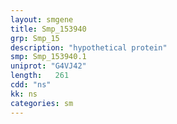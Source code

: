 ```yaml
---
layout: smgene
title: Smp_153940
grp: Smp_15
description: "hypothetical protein"
smp: Smp_153940.1
uniprot: "G4VJ42"
length:   261
cdd: "ns"
kk: ns
categories: sm
---
```

